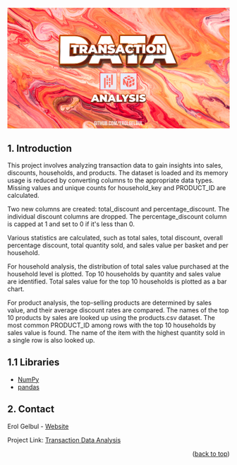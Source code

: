 <div id="top"></div>

<p align="center">
  <img src="images/cover_image.jpg">
</p>

<!-- ABOUT THE PROJECT -->
## 1. Introduction

This project involves analyzing transaction data to gain insights into sales,
discounts, households, and products. The dataset is loaded and its memory usage
is reduced by converting columns to the appropriate data types. Missing values
and unique counts for household_key and PRODUCT_ID are calculated.


Two new columns are created: total_discount and percentage_discount. The
individual discount columns are dropped. The percentage_discount column is
capped at 1 and set to 0 if it's less than 0.


Various statistics are calculated, such as total sales, total discount, overall
percentage discount, total quantity sold, and sales value per basket and per
household.


For household analysis, the distribution of total sales value purchased at the
household level is plotted. Top 10 households by quantity and sales value are
identified. Total sales value for the top 10 households is plotted as a bar
chart.


For product analysis, the top-selling products are determined by sales value,
and their average discount rates are compared. The names of the top 10 products
by sales are looked up using the products.csv dataset. The most common
PRODUCT_ID among rows with the top 10 households by sales value is found. The
name of the item with the highest quantity sold in a single row is also looked
up.

## 1.1 Libraries

- [NumPy](https://numpy.org/)
- [pandas](https://pandas.pydata.org/)


<!-- CONTACT -->
## 2. Contact

Erol Gelbul - [Website](erolgelbul.com)

Project Link: [Transaction Data Analysis](https://github.com/ErolGelbul/transaction_data_analysis)

<p align="right">(<a href="#top">back to top</a>)</p>
